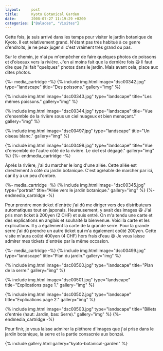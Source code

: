 ```yaml
---
layout:     post
title:      Kyoto Botanical Garden
date:       2008-07-27 11:19:29 +0200
categories: ["Balades", "Visites"]
---
```


Cette fois, je suis arrivé dans les temps pour visiter le jardin botanique de Kyoto. Il est relativement grand.
N'étant pas très habitué à ce genre d'endroits, je ne peux juger si c'est vraiment très grand ou pas.

<!--more-->

Sur le chemin, je n'ai pu m'empêcher de faire quelques photos de poissons et d'oiseaux vers la rivière. J'en ai
moins fait que la dernière fois :laughing: Il faut dire que j'ai fait "quelques" photos dans le jardin. Mais avant cela,
place aux dites photos.

{%- media_cartridge -%}
{% include img.html
    image="dsc00342.jpg"
    type="landscape"
    title="Des poissons."
    gallery="img"
%}

{% include img.html
    image="dsc00343.jpg"
    type="landscape"
    title="Les mêmes poissons."
    gallery="img"
%}

{% include img.html
    image="dsc00344.jpg"
    type="landscape"
    title="Vue d'ensemble de la rivière sous un ciel nuageux et bien menaçant."
    gallery="img"
%}

{% include img.html
    image="dsc00497.jpg"
    type="landscape"
    title="Un oiseau blanc."
    gallery="img"
%}

{% include img.html
    image="dsc00498.jpg"
    type="landscape"
    title="Vue d'ensemble de l'autre côté de la rivière. Le ciel est dégagé."
    gallery="img"
%}
{%- endmedia_cartridge -%}

Après la rivière, j'ai du marcher le long d'une allée. Cette allée est directement à côté du jardin botanique.
C'est agréable de marcher par ici, car il y a un peu d'ombre.

{%- media_cartridge -%}
{% include img.html
    image="dsc00345.jpg"
    type="portrait"
    title="Allée vers le jardin botanique."
    gallery="img"
%}
{%- endmedia_cartridge -%}

Pour prendre mon ticket d'entrée j'ai dû me diriger vers des distributeurs automatiques tout en japonais.
Heureusement, y avait des images :laughing: J'ai pris mon ticket à 200yen (2 CHF) et suis entré. On m'a tendu une carte et
des explications en anglais et souhaité la bienvenue. Voici la carte et les explications. Il y a également la carte
de la grande serre. Pour la grande serre j'ai dû prendre un autre ticket qui m'a également coûté 200yen. Cette
visite m'aura coûté 400yen (4 CHF) hors frais d'eau :laughing: Je vous laisse admirer mes tickets d'entrée par la même
occasion.

{%- media_cartridge -%}
{% include img.html
    image="dsc00499.jpg"
    type="landscape"
    title="Plan du jardin."
    gallery="img"
%}

{% include img.html
    image="dsc00500.jpg"
    type="landscape"
    title="Plan de la serre."
    gallery="img"
%}

{% include img.html
    image="dsc00501.jpg"
    type="landscape"
    title="Explications page 1."
    gallery="img"
%}

{% include img.html
    image="dsc00502.jpg"
    type="landscape"
    title="Explications page 2."
    gallery="img"
%}

{% include img.html
    image="dsc00503.jpg"
    type="landscape"
    title="Billets d'entrée (haut: Jardin, bas: Serre)."
    gallery="img"
%}
{%- endmedia_cartridge -%}

Pour finir, je vous laisse admirer la pléthore d'images que j'ai prise dans le jardin botanique, la serre et la
partie consacrée aux bonzaï.

{% include gallery.html gallery="kyoto-botanical-garden" %}